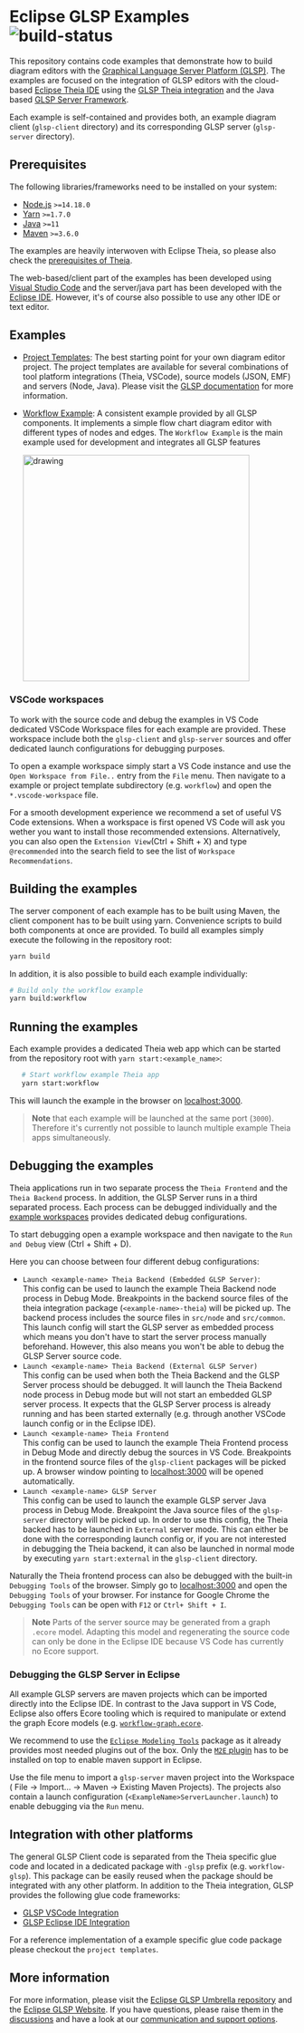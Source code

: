# Eclipse GLSP Examples ![build-status](https://img.shields.io/jenkins/build?jobUrl=https%3A%2F%2Fci.eclipse.org%2Fglsp%2Fjob%2Feclipse-glsp%2Fjob%2Fglsp-examples%2Fjob%2Fmaster%2F)

This repository contains code examples that demonstrate how to build diagram editors with the [Graphical Language Server Platform (GLSP)](https://github.com/eclipse-glsp/glsp).
The examples are focused on the integration of GLSP editors with the cloud-based [Eclipse Theia IDE](https://github.com/theia-ide/theia) using the [GLSP Theia integration](https://github.com/eclipse-glsp/glsp-theia-integration) and the Java based [GLSP Server Framework](https://github.com/eclipse-glsp/glsp-server).

Each example is self-contained and provides both, an example diagram client (`glsp-client` directory) and its corresponding GLSP server (`glsp-server` directory).

## Prerequisites

The following libraries/frameworks need to be installed on your system:

-   [Node.js](https://nodejs.org/en/) `>=14.18.0`
-   [Yarn](https://classic.yarnpkg.com/en/docs/install#debian-stable) `>=1.7.0`
-   [Java](https://www.oracle.com/java/technologies/javase-jdk11-downloads.html) `>=11`
-   [Maven](https://maven.apache.org/) `>=3.6.0`

The examples are heavily interwoven with Eclipse Theia, so please also check the [prerequisites of Theia](https://github.com/eclipse-theia/theia/blob/master/doc/Developing.md#prerequisites).

The web-based/client part of the examples has been developed using [Visual Studio Code](https://code.visualstudio.com/) and the server/java part has been developed with the [Eclipse IDE](https://www.eclipse.org/ide/).
However, it's of course also possible to use any other IDE or text editor.

## Examples

-   [Project Templates](project-templates): The best starting point for your own diagram editor project.
    The project templates are available for several combinations of tool platform integrations (Theia, VSCode), source models (JSON, EMF) and servers (Node, Java). Please visit the [GLSP documentation](https://www.eclipse.org/glsp/documentation/gettingstarted/) for more information.

-   [Workflow Example](workflow): A consistent example provided by all GLSP components.
    It implements a simple flow chart diagram editor with different types of nodes and edges.
    The `Workflow Example` is the main example used for development and integrates all GLSP features

    <img src="documentation/workflow-example-animated.gif" alt="drawing" width="400"/>

### VSCode workspaces

To work with the source code and debug the examples in VS Code dedicated VSCode Workspace files for each example are provided.
These workspace include both the `glsp-client` and `glsp-server` sources and offer dedicated launch configurations for debugging purposes.

To open a example workspace simply start a VS Code instance and use the `Open Workspace from File..` entry from the `File` menu.
Then navigate to a example or project template subdirectory (e.g. `workflow`) and open the `*.vscode-workspace` file.

For a smooth development experience we recommend a set of useful VS Code extensions. When a workspace is first opened VS Code will ask you wether you want to install those recommended extensions.
Alternatively, you can also open the `Extension View`(Ctrl + Shift + X) and type `@recommended` into the search field to see the list of `Workspace Recommendations`.

## Building the examples

The server component of each example has to be built using Maven, the client component has to be built using yarn. Convenience scripts to build both components at once are provided.
To build all examples simply execute the following in the repository root:

```bash
yarn build
```

In addition, it is also possible to build each example individually:

```bash
# Build only the workflow example
yarn build:workflow
```

## Running the examples

Each example provides a dedicated Theia web app which can be started from the repository root with `yarn start:<example_name>`:

```bash
   # Start workflow example Theia app
   yarn start:workflow
```

This will launch the example in the browser on [localhost:3000](http://localhost:3000).

> **Note** that each example will be launched at the same port (`3000`).
> Therefore it's currently not possible to launch multiple example Theia apps simultaneously.

## Debugging the examples

Theia applications run in two separate process the `Theia Frontend` and the `Theia Backend` process.
In addition, the GLSP Server runs in a third separated process.
Each process can be debugged individually and the [example workspaces](#vscode-workspaces) provides dedicated debug configurations.

To start debugging open a example workspace and then navigate to the `Run and Debug` view (Ctrl + Shift + D).

Here you can choose between four different debug configurations:

-   `Launch <example-name> Theia Backend (Embedded GLSP Server)`: <br>
    This config can be used to launch the example Theia Backend node process in Debug Mode.
    Breakpoints in the backend source files of the theia integration package (`<example-name>-theia`) will be picked up.
    The backend process includes the source files in `src/node` and `src/common`.
    This launch config will start the GLSP server as embedded process which means you don't have to start the server process manually beforehand.
    However, this also means you won't be able to debug the GLSP Server source code.
-   `Launch <example-name> Theia Backend (External GLSP Server)`<br>
    This config can be used when both the Theia Backend and the GLSP Server process should be debugged.
    It will launch the Theia Backend node process in Debug mode
    but will not start an embedded GLSP server process.
    It expects that the GLSP Server process is already running and has been started externally (e.g. through another VSCode launch config or in the Eclipse IDE).
-   `Launch <example-name> Theia Frontend`<br>
    This config can be used to launch the example Theia Frontend process in Debug Mode and directly debug the sources in VS Code.
    Breakpoints in the frontend source files of the `glsp-client` packages will be picked up. A browser window pointing to [localhost:3000](http://localhost:3000) will be opened automatically.
-   `Launch <example-name> GLSP Server`<br>
    This config can be used to launch the example GLSP server Java process in Debug Mode.
    Breakpoint the Java source files of the `glsp-server` directory will be picked up.
    In order to use this config, the Theia backed has to be launched in `External` server mode.
    This can either be done with the corresponding launch config or, if you are not interested in debugging the Theia backend, it can also be launched in normal mode by executing `yarn start:external` in the `glsp-client` directory.

Naturally the Theia frontend process can also be debugged with the built-in `Debugging Tools` of the browser.
Simply go to [localhost:3000](http://localhost:3000) and open the `Debugging Tools` of your browser.
For instance for Google Chrome the `Debugging Tools` can be open with `F12` or `Ctrl+ Shift + I`.

> **Note** Parts of the server source may be generated from a graph `.ecore` model.
> Adapting this model and regenerating the source code can only be done in the Eclipse IDE because VS Code has currently no Ecore support.

### Debugging the GLSP Server in Eclipse

All example GLSP servers are maven projects which can be imported directly into the Eclipse IDE.
In contrast to the Java support in VS Code, Eclipse also offers Ecore tooling which is required to manipulate or extend the graph Ecore models (e.g. [`workflow-graph.ecore`](workflow/glsp-server/src/main/resources/workflow-graph.ecore).

We recommend to use the [`Eclipse Modeling Tools`](https://www.eclipse.org/downloads/packages/release/2021-12/r/eclipse-modeling-tools) package as it already provides most needed plugins out of the box.
Only the [`M2E` plugin](https://github.com/eclipse-m2e/m2e-core/blob/master/README.md#-installation) has to be installed on top to enable maven support in Eclipse.

Use the file menu to import a `glsp-server` maven project into the Workspace ( File -> Import... -> Maven -> Existing Maven Projects).
The projects also contain a launch configuration (`<ExampleName>ServerLauncher.launch`) to enable debugging via the `Run` menu.

## Integration with other platforms

The general GLSP Client code is separated from the Theia specific glue code and located in a dedicated package with `-glsp` prefix (e.g. `workflow-glsp`).
This package can be easily reused when the package should be integrated with any other platform.
In addition to the Theia integration, GLSP provides the following glue code frameworks:

-   [GLSP VSCode Integration](https://github.com/eclipse-glsp/glsp-vscode-integration)
-   [GLSP Eclipse IDE Integration](https://github.com/eclipse-glsp/glsp-eclipse-integration)

For a reference implementation of a example specific glue code package please checkout the `project templates`.

## More information

For more information, please visit the [Eclipse GLSP Umbrella repository](https://github.com/eclipse-glsp/glsp) and the [Eclipse GLSP Website](https://www.eclipse.org/glsp/).
If you have questions, please raise them in the [discussions](https://github.com/eclipse-glsp/glsp/discussions) and have a look at our [communication and support options](https://www.eclipse.org/glsp/contact/).
